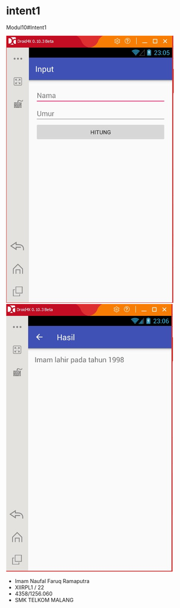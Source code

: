 # intent1
Modul10#Intent1

![intent11](intent1-1.jpg)
![intent12](intent1-2.jpg)
* Imam Naufal Faruq Ramaputra 
* XIIRPL1 / 22 
* 4358/1256.060 
* SMK TELKOM MALANG
